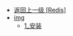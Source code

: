- [返回上一级 [Redis]](page/后端/SQL/Redis/)
- [img](page/后端/SQL/Redis/img/)
  - [1_安装](page/后端/SQL/Redis/img/1_安装/)
